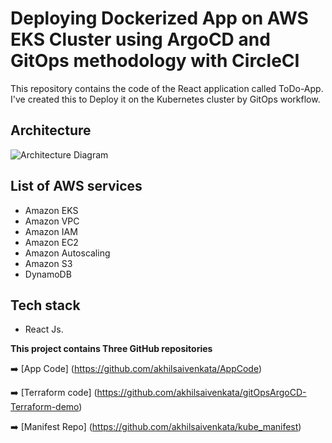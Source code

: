 # Deploying Dockerized App on AWS EKS Cluster using ArgoCD and GitOps methodology with CircleCI

This repository contains the code of the React application called ToDo-App. I've created this to Deploy it on the Kubernetes cluster by GitOps workflow.

## Architecture
![Architecture Diagram](https://cdn-images-1.medium.com/max/800/1*T5IRoSoiqT8qnYLUprsRUQ.png)

## List of AWS services
- Amazon EKS 
- Amazon VPC
- Amazon  IAM
- Amazon EC2
- Amazon Autoscaling 
- Amazon S3
- DynamoDB 

## Tech stack

- React Js.

**This project contains Three GitHub repositories**

➡️ [App Code] (https://github.com/akhilsaivenkata/AppCode)

➡️ [Terraform code] (https://github.com/akhilsaivenkata/gitOpsArgoCD-Terraform-demo)

➡️ [Manifest Repo] (https://github.com/akhilsaivenkata/kube_manifest)

